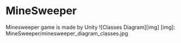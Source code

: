 # MineSweeper
Minesweeper game is made by Unity
![Classes Diagram][img]
[img]: MineSweeper/minesweeper_diagram_classes.jpg
      
